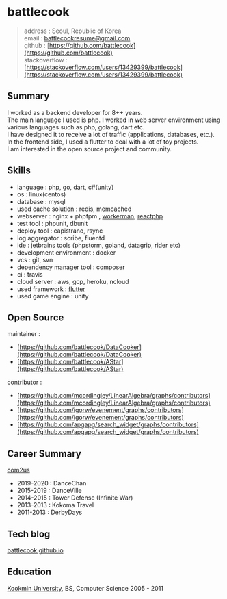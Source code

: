 battlecook
============

> address : Seoul, Republic of Korea <br>
> email : battlecookresume@gmail.com <br>
> github : [https://github.com/battlecook](https://github.com/battlecook) <br>
> stackoverflow : [https://stackoverflow.com/users/13429399/battlecook](https://stackoverflow.com/users/13429399/battlecook)
>
Summary
---------

I worked as a backend developer for 8++ years. <br>
The main language I used is php. I worked in web server environment using various languages such as php, golang, dart etc. <br>
I have designed it to receive a lot of traffic (applications, databases, etc.). <br>
In the frontend side, I used a flutter to deal with a lot of toy projects. <br>
I am interested in the open source project and community.

Skills
--------------------

* language : php, go, dart, c#(unity)
* os : linux(centos)
* database : mysql
* used cache solution : redis, memcached
* webserver : nginx + phpfpm , [workerman](https://github.com/walkor/Workerman), [reactphp](https://reactphp.org/)
* test tool : phpunit, dbunit 
* deploy tool : capistrano, rsync
* log aggregator : scribe, fluentd
* ide : jetbrains tools (phpstorm, goland, datagrip, rider etc)
* development environment : docker
* vcs : git, svn
* dependency manager tool : composer
* ci : travis
* cloud server : aws, gcp, heroku, ncloud
* used framework : [flutter](https://flutter.dev/)
* used game engine : unity

Open Source
--------------------

maintainer : 

 * [https://github.com/battlecook/DataCooker](https://github.com/battlecook/DataCooker)
 * [https://github.com/battlecook/AStar](https://github.com/battlecook/AStar) 

contributor :

* [https://github.com/mcordingley/LinearAlgebra/graphs/contributors](https://github.com/mcordingley/LinearAlgebra/graphs/contributors)
* [https://github.com/igorw/evenement/graphs/contributors](https://github.com/igorw/evenement/graphs/contributors)
* [https://github.com/apgapg/search_widget/graphs/contributors](https://github.com/apgapg/search_widget/graphs/contributors)

Career Summary
----------

[com2us](https://www.com2us.com)

* 2019-2020 : DanceChan <br>
* 2015-2019 : DanceVille <br>
* 2014-2015 : Tower Defense (Infinite War) <br>
* 2013-2013 : Kokoma Travel <br>
* 2011-2013 : DerbyDays <br>

Tech blog
--------------------

[battlecook.github.io](https://battlecook.github.io/)

Education
---------

[Kookmin University](https://www.kookmin.ac.kr/home.php), BS, Computer Science 2005 - 2011